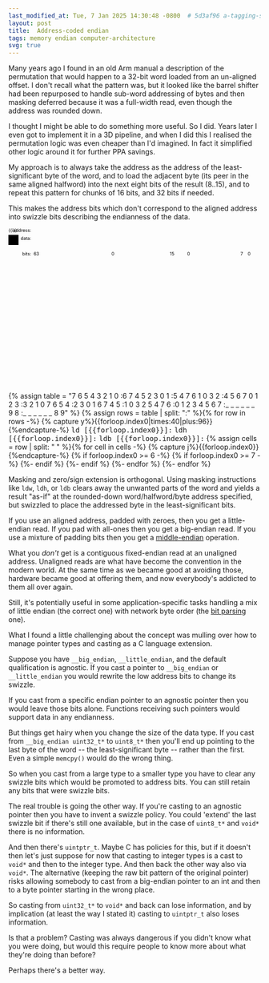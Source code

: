 ```yaml
---
last_modified_at: Tue, 7 Jan 2025 14:30:48 -0800  # 5d3af96 a-tagging-system
layout: post
title:  Address-coded endian
tags: memory endian computer-architecture
svg: true
---
```

Many years ago I found in an old Arm manual a description of the permutation
that would happen to a 32-bit word loaded from an un-aligned offset.  I don't
recall what the pattern was, but it looked like the barrel shifter had been
repurposed to handle sub-word addressing of bytes and then masking deferred
because it was a full-width read, even though the address was rounded down.

I thought I might be able to do something more useful.  So I did.  Years later
I even got to implement it in a 3D pipeline, and when I did this I realised the
permutation logic was even cheaper than I'd imagined.  In fact it simplified
other logic around it for further PPA savings.

My approach is to always take the address as the address of the
least-significant byte of the word, and to load the adjacent byte (its peer in
the same aligned halfword) into the next eight bits of the result (8..15), and
to repeat this pattern for chunks of 16 bits, and 32 bits if needed.

This makes the address bits which don't correspond to the aligned address into
swizzle bits describing the endianness of the data.

<svg viewbox="0 0 800 496">
  <defs>
    {%- for byte in (0..9) -%}
      <g id="b{{byte}}" class="tint{{byte}}">
        <rect class="tintbox" x="0" y="0" width="32" height="32"/>
        <text x="16" y="16">b{{byte}}</text>
      </g>
    {%- endfor -%}
    <g id="b_">
      <rect x="0" y="0" width="32" height="32"/>
      <text x="16" y="16">&hellip;</text>
    </g>
  </defs>
  <text x="72" y="12" style="text-anchor:end">address:</text>
  {% for i in (0..21) -%}
  <text x="{{i|times:32|plus:96}}" y="12">{{i}}</text>
  {%- endfor %}
  <text x="72" y="38" style="text-anchor:end">data:</text>
  {% for i in (0..9) -%}
  <use href="#b{{i}}" x="{{i|times:32|plus:80}}" y="22"/>
  {%- endfor %}
  {% for i in (10..21) -%}
  <use href="#b_" x="{{i|times:32|plus:80}}" y="22"/>
  {%- endfor %}

  <use href="#b{{i}}" x="{{i|times:32|plus:80}}" y="0"/>
  <text x="72" y="88" style="text-anchor:end">bits:</text>
  <text x="80" y="88" style="text-anchor:start">63</text>
  <text x="336" y="88" style="text-anchor:end">0</text>
  <text x="512" y="88" style="text-anchor:start">15</text>
  <text x="576" y="88" style="text-anchor:end">0</text>
  <text x="736" y="88" style="text-anchor:start">7</text>
  <text x="768" y="88" style="text-anchor:end">0</text>

  {% assign table = "7 6 5 4 3 2 1 0
                    :6 7 4 5 2 3 0 1
                    :5 4 7 6 1 0 3 2
                    :4 5 6 7 0 1 2 3
                    :3 2 1 0 7 6 5 4
                    :2 3 0 1 6 7 4 5
                    :1 0 3 2 5 4 7 6
                    :0 1 2 3 4 5 6 7
                    :_ _ _ _ _ _ 9 8
                    :_ _ _ _ _ _ 8 9" %}
  {% assign rows = table | split: ":" %}{% for row in rows -%}
    {% capture y%}{{forloop.index0|times:40|plus:96}}{%endcapture-%}
    <text x="76" y="{{y|plus:16}}" style="text-anchor:end;font-family:monospace">ld [{{forloop.index0}}]:</text>
    <text x="508" y="{{y|plus:16}}" style="text-anchor:end;font-family:monospace">ldh [{{forloop.index0}}]:</text>
    <text x="732" y="{{y|plus:16}}" style="text-anchor:end;font-family:monospace">ldb [{{forloop.index0}}]:</text>
    {% assign cells = row | split: " " %}{% for cell in cells -%}
      {% capture j%}{{forloop.index0}}{%endcapture-%}
      <use href="#b{{cell}}" x="{{j|times:32|plus:80}}" y="{{y}}"/>
      {% if forloop.index0 >= 6 -%}
        <use href="#b{{cell}}" x="{{j|minus:6|times:32|plus:512}}" y="{{y}}"/>
        {% if forloop.index0 >= 7 -%}
        <use href="#b{{cell}}" x="{{j|minus:7|times:32|plus:736}}" y="{{y}}"/>
        {%- endif %}
      {%- endif %}
    {%- endfor %}
  {%- endfor %}
</svg>

Masking and zero/sign extension is orthogonal.  Using masking instructions like
`ldw`, `ldh`, or `ldb` clears away the unwanted parts of the word and yields a
result "as-if" at the rounded-down word/halfword/byte address specified, but
swizzled to place the addressed byte in the least-significant bits.

If you use an aligned address, padded with zeroes, then you get a little-endian
read.  If you pad with all-ones then you get a big-endian read.  If you use a
mixture of padding bits then you get a [middle-endian][NUXI] operation.

What you _don't_ get is a contiguous fixed-endian read at an unaligned address.
Unaligned reads are what have become the convention in the modern world.  At
the same time as we became good at avoiding those, hardware became good at
offering them, and now everybody's addicted to them all over again.

Still, it's potentially useful in some application-specific tasks handling a
mix of little endian (the correct one) with network byte order (the [bit
parsing](/bitstream-endianness/) one).

What I found a little challenging about the concept was mulling over how to
manage pointer types and casting as a C language extension.

Suppose you have `__big_endian`, `__little_endian`, and the default
qualification is agnostic.  If you cast a pointer to `__big_endian` or
`__little_endian` you would rewrite the low address bits to change its swizzle.

If you cast from a specific endian pointer to an agnostic pointer then you
would leave those bits alone.  Functions receiving such pointers would support
data in any endianness.

But things get hairy when you change the size of the data type.  If you cast
from `__big_endian uint32_t*` to `uint8_t*` then you'll end up pointing to the
last byte of the word -- the least-significant byte -- rather than the first.
Even a simple `memcpy()` would do the wrong thing.

So when you cast from a large type to a smaller type you have to clear any
swizzle bits which would be promoted to address bits.  You can still retain any
bits that were swizzle bits.

The real trouble is going the other way.  If you're casting to an agnostic
pointer then you have to invent a swizzle policy.  You could 'extend' the last
swizzle bit if there's still one available, but in the case of `uint8_t*` and
`void*` there is no information.

And then there's `uintptr_t`.  Maybe C has policies for this, but if it doesn't
then let's just suppose for now that casting to integer types is a cast to
`void*` and then to the integer type.  And then back the other way also via
`void*`.  The alternative (keeping the raw bit pattern of the original pointer)
risks allowing somebody to cast from a big-endian pointer to an int and then to
a byte pointer starting in the wrong place.

So casting from `uint32_t*` to `void*` and back can lose information, and by
implication (at least the way I stated it) casting to `uintptr_t` also loses
information.

Is that a problem?  Casting was always dangerous if you didn't know what you
were doing, but would this require people to know more about what they're doing
than before?

Perhaps there's a better way.

[NUXI]: <https://en.wikipedia.org/wiki/Endianness#Middle-endian>
